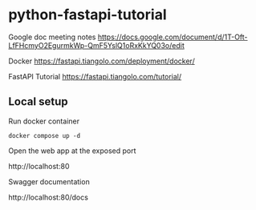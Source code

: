 # python-fastapi-tutorial

Google doc meeting notes
https://docs.google.com/document/d/1T-Oft-LfFHcmyO2EgurmkWp-QmF5YslQ1oRxKkYQ03o/edit

Docker
https://fastapi.tiangolo.com/deployment/docker/

FastAPI Tutorial
https://fastapi.tiangolo.com/tutorial/

## Local setup

Run docker container

```
docker compose up -d
```

Open the web app at the exposed port

http://localhost:80

Swagger documentation

http://localhost:80/docs
